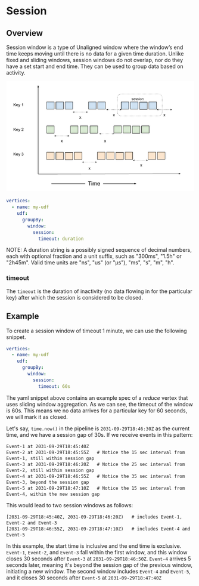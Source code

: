# Session

## Overview

Session window is a type of Unaligned window where the window’s end time keeps moving until there is no data for a 
given time duration. Unlike fixed and sliding windows, session windows do not overlap, nor do they have a set start
and end time. They can be used to group data based on activity.

![plot](../../../../assets/session.png)

```yaml
vertices:
  - name: my-udf
    udf:
      groupBy:
        window:
          session:
            timeout: duration
```

NOTE: A duration string is a possibly signed sequence of decimal numbers, each with optional fraction
and a unit suffix, such as "300ms", "1.5h" or "2h45m". Valid time units are "ns", "us" (or "µs"), "ms", "s", "m", "h".

### timeout

The `timeout` is the duration of inactivity (no data flowing in for the particular key) after which the session is
considered to be closed.

## Example

To create a session window of timeout 1 minute, we can use the following snippet.

```yaml
vertices:
  - name: my-udf
    udf:
      groupBy:
        window:
          session:
            timeout: 60s
```

The yaml snippet above contains an example spec of a _reduce_ vertex that uses sliding window aggregation. As we can see,
the timeout of the window is 60s. This means we no data arrives for a particular key for 60 seconds, we will mark
it as closed.

Let's say, `time.now()` in the pipeline is `2031-09-29T18:46:30Z` as the current time, and we have a session gap of 30s.
If we receive events in this pattern:

```text
Event-1 at 2031-09-29T18:45:40Z
Event-2 at 2031-09-29T18:45:55Z   # Notice the 15 sec interval from Event-1, still within session gap
Event-3 at 2031-09-29T18:46:20Z   # Notice the 25 sec interval from Event-2, still within session gap
Event-4 at 2031-09-29T18:46:55Z   # Notice the 35 sec interval from Event-3, beyond the session gap
Event-5 at 2031-09-29T18:47:10Z   # Notice the 15 sec interval from Event-4, within the new session gap
```

This would lead to two session windows as follows:

```text
[2031-09-29T18:45:40Z, 2031-09-29T18:46:20Z)   # includes Event-1, Event-2 and Event-3
[2031-09-29T18:46:55Z, 2031-09-29T18:47:10Z)   # includes Event-4 and Event-5
```

In this example, the start time is inclusive and the end time is exclusive. `Event-1`, `Event-2`, and `Event-3` fall within 
the first window, and this window closes 30 seconds after `Event-3` at `2031-09-29T18:46:50Z`. `Event-4` arrives 5 seconds 
later, meaning it's beyond the session gap of the previous window, initiating a new window. The second window includes 
`Event-4` and `Event-5`, and it closes 30 seconds after `Event-5` at `2031-09-29T18:47:40Z`





